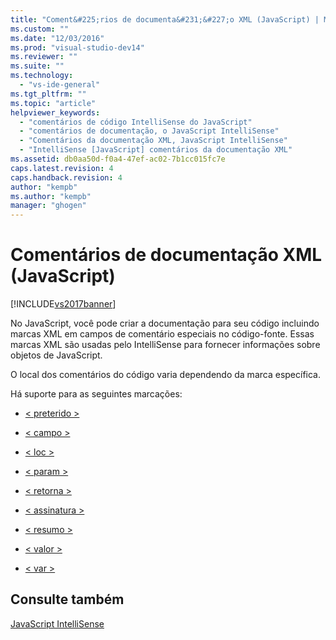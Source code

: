 ```yaml
---
title: "Coment&#225;rios de documenta&#231;&#227;o XML (JavaScript) | Microsoft Docs"
ms.custom: ""
ms.date: "12/03/2016"
ms.prod: "visual-studio-dev14"
ms.reviewer: ""
ms.suite: ""
ms.technology: 
  - "vs-ide-general"
ms.tgt_pltfrm: ""
ms.topic: "article"
helpviewer_keywords: 
  - "comentários de código IntelliSense do JavaScript"
  - "comentários de documentação, o JavaScript IntelliSense"
  - "Comentários da documentação XML, JavaScript IntelliSense"
  - "IntelliSense [JavaScript] comentários da documentação XML"
ms.assetid: db0aa50d-f0a4-47ef-ac02-7b1cc015fc7e
caps.latest.revision: 4
caps.handback.revision: 4
author: "kempb"
ms.author: "kempb"
manager: "ghogen"
---
```

# Coment&#225;rios de documenta&#231;&#227;o XML (JavaScript)
[!INCLUDE[vs2017banner](../code-quality/includes/vs2017banner.md)]

No JavaScript, você pode criar a documentação para seu código incluindo marcas XML em campos de comentário especiais no código\-fonte.  Essas marcas XML são usadas pelo IntelliSense para fornecer informações sobre objetos de JavaScript.  
  
 O local dos comentários do código varia dependendo da marca específica.  
  
 Há suporte para as seguintes marcações:  
  
-   [\< preterido \>](../ide/deprecated-javascript.md)  
  
-   [\< campo \>](../ide/field-javascript.md)  
  
-   [\< loc \>](../ide/loc-javascript.md)  
  
-   [\< param \>](../ide/param-javascript.md)  
  
-   [\< retorna \>](../ide/returns-javascript.md)  
  
-   [\< assinatura \>](../Topic/%3Csignature%3E%20\(JavaScript\).md)  
  
-   [\< resumo \>](../ide/summary-javascript.md)  
  
-   [\< valor \>](../ide/value-javascript.md)  
  
-   [\< var \>](../ide/var-javascript.md)  
  
## Consulte também  
 [JavaScript IntelliSense](../ide/javascript-intellisense.md)
